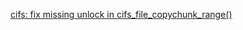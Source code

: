 [cifs: fix missing unlock in cifs_file_copychunk_range()](https://patchwork.kernel.org/project/cifs-client/patch/20221119045159.1400244-1-chenxiaosong2@huawei.com/)